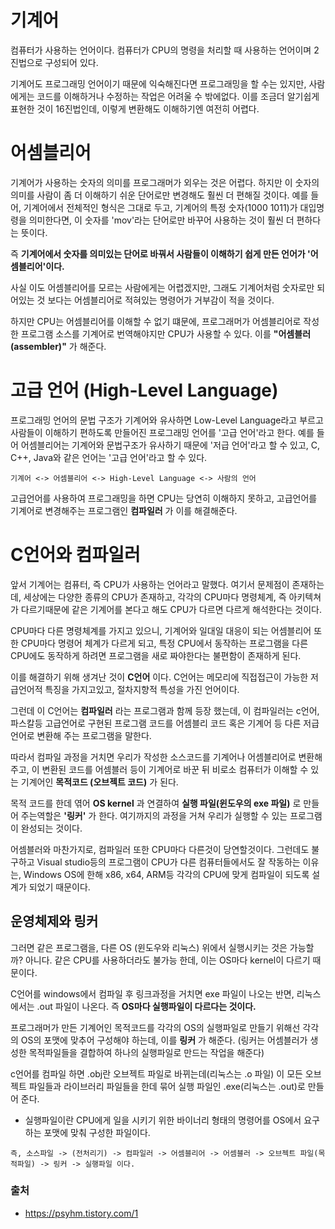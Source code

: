 # 기계어

컴퓨터가 사용하는 언어이다. 컴퓨터가 CPU의 명령을 처리할 때 사용하는 언어이며 2진법으로 구성되어 있다.  

기계어도 프로그래밍 언어이기 때문에 익숙해진다면 프로그래밍을 할 수는 있지만, 사람에게는 코드를 이해하거나 수정하는 작업은 어려울 수 밖에없다. 이를 조금더 알기쉽게 표현한 것이 16진법인데, 이렇게 변환해도 이해하기엔 여전히 어렵다.  

# 어셈블리어

기계어가 사용하는 숫자의 의미를 프로그래머가 외우는 것은 어렵다. 하지만 이 숫자의 의미를 사람이 좀 더 이해하기 쉬운 단어로만 변경해도 훨씬 더 편해질 것이다. 예를 들어, 기계어에서 전체적인 형식은 그대로 두고, 기계어의 특정 숫자(1000 1011)가 대입명령을 의미한다면, 이 숫자를 'mov'라는 단어로만 바꾸어 사용하는 것이 훨씬 더 편하다는 뜻이다.  

즉 __기계어에서 숫자를 의미있는 단어로 바꿔서 사람들이 이해하기 쉽게 만든 언어가 '어셈블리어'이다.__  

사실 이도 어셈블리어를 모르는 사람에게는 어렵겠지만, 그래도 기계어처럼 숫자로만 되어있는 것 보다는 어셈블리어로 적혀있는 명령어가 거부감이 적을 것이다.  

하지만 CPU는 어셈블리어를 이해할 수 없기 떄문에, 프로그래머가 어셈블리어로 작성한 프로그램 소스를 기계어로 번역해야지만 CPU가 사용할 수 있다. 이를 __"어셈블러(assembler)"__ 가 해준다.  

# 고급 언어 (High-Level Language)

프로그래밍 언어의 문법 구조가 기계어와 유사하면 Low-Level Language라고 부르고 사람들이 이해하기 편하도록 만들어진 프로그래밍 언어를 '고급 언어'라고 한다. 예를 들어 어셈블리어는 기계어와 문법구조가 유사하기 때문에 '저급 언어'라고 할 수 있고, C, C++, Java와 같은 언어는 '고급 언어'라고 할 수 있다.  

```
기계어 <-> 어셈블리어 <-> High-Level Language <-> 사람의 언어
```

고급언어를 사용하여 프로그래밍을 하면 CPU는 당연히 이해하지 못하고, 고급언어를 기계어로 변경해주는 프로그램인 __컴파일러__ 가 이를 해결해준다.  

# C언어와 컴파일러

앞서 기계어는 컴퓨터, 즉 CPU가 사용하는 언어라고 말했다. 여기서 문제점이 존재하는데, 세상에는 다양한 종류의 CPU가 존재하고, 각각의 CPU마다 명령체계, 즉 아키텍쳐가 다르기때문에 같은 기계어를 본다고 해도 CPU가 다르면 다르게 해석한다는 것이다.  

CPU마다 다른 명령체계를 가지고 있으니, 기계어와 일대일 대응이 되는 어셈블리어 또한 CPU마다 명령어 체계가 다르게 되고, 특정 CPU에서 동작하는 프로그램을 다른 CPU에도 동작하게 하려면 프로그램을 새로 짜야한다는 불편함이 존재하게 된다.  

이를 해결하기 위해 생겨난 것이 __C언어__ 이다. C언어는 메모리에 직접접근이 가능한 저급언어적 특징을 가지고있고, 절차지향적 특성을 가진 언어이다.  

그런데 이 C언어는 __컴파일러__ 라는 프로그램과 함께 등장 했는데, 이 컴파일러는 c언어, 파스칼등 고급언어로 구현된 프로그램 코드를 어셈블리 코드 혹은 기계어 등 다른 저급언어로 변환해 주는 프로그램을 말한다.  

따라서 컴파일 과정을 거치면 우리가 작성한 소스코드를 기계어나 어셈블리어로 변환해주고, 이 변환된 코드를 어셈블러 등이 기계어로 바꾼 뒤 비로소 컴퓨터가 이해할 수 있는 기계어인 __목적코드 (오브젝트 코드)__ 가 된다.  

목적 코드를 한데 엮어 __OS kernel__ 과 연결하여 __실행 파일(윈도우의 exe 파일)__ 로 만들어 주는역할은 __'링커'__ 가 한다. 여기까지의 과정을 거쳐 우리가 실행할 수 있는 프로그램이 완성되는 것이다.  

어셈블러와 마찬가지로, 컴파일러 또한 CPU마다 다른것이 당연할것이다. 그런데도 불구하고 Visual studio등의 프로그램이 CPU가 다른 컴퓨터들에서도 잘 작동하는 이유는, Windows OS에 한해 x86, x64, ARM등 각각의 CPU에 맞게 컴파일이 되도록 설계가 되었기 때문이다.  

## 운영체제와 링커

그러면 같은 프로그램을, 다른 OS (윈도우와 리눅스) 위에서 실행시키는 것은 가능할까? 아니다. 같은 CPU를 사용하더라도 불가능 한데, 이는 OS마다 kernel이 다르기 때문이다.  

C언어를 windows에서 컴파일 후 링크과정을 거치면 exe 파일이 나오는 반면, 리눅스에서는 .out 파일이 나온다. 즉 __OS마다 실행파일이 다르다는 것이다.__  

프로그래머가 만든 기계어인 목적코드를 각각의 OS의 실행파일로 만들기 위해선 각각의 OS의 포맷에 맞추어 구성해야 하는데, 이를 __링커__ 가 해준다. (링커는 어셈블러가 생성한 목적파일들을 결합하여 하나의 실행파일로 만드는 작업을 해준다)  

c언어를 컴파일 하면 .obj란 오브젝트 파일로 바뀌는데(리눅스는 .o 파일) 이 모든 오브젝트 파일들과 라이브러리 파일들을 한데 묶어 실행 파일인 .exe(리눅스는 .out)로 만들어 준다.  

- 실행파일이란 CPU에게 일을 시키기 위한 바이너리 형태의 명령어를 OS에서 요구하는 포맷에 맞춰 구성한 파일이다.  

```
즉, 소스파일 -> (전처리기) -> 컴파일러 -> 어셈블리어 -> 어셈블러 -> 오브젝트 파일(목적파일) -> 링커 -> 실행파일 이다.
```


### 출처
- https://psyhm.tistory.com/1